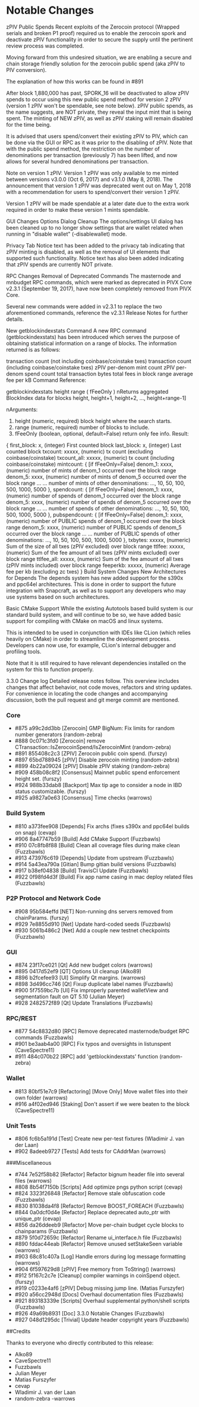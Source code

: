 Notable Changes
==============

zPIV Public Spends
Recent exploits of the Zerocoin protocol (Wrapped serials and broken P1 proof) required us to enable the zerocoin spork and deactivate zPIV functionality in order to secure the supply until the pertinent review process was completed.

Moving forward from this undesired situation, we are enabling a secure and chain storage friendly solution for the zerocoin public spend (aka zPIV to PIV conversion).

The explanation of how this works can be found in #891

After block 1,880,000 has past, SPORK_16 will be deactivated to allow zPIV spends to occur using this new public spend method for version 2 zPIV (version 1 zPIV won't be spendable, see note below). zPIV public spends, as the name suggests, are NOT private, they reveal the input mint that is being spent. The minting of NEW zPIV, as well as zPIV staking will remain disabled for the time being.

It is advised that users spend/convert their existing zPIV to PIV, which can be done via the GUI or RPC as it was prior to the disabling of zPIV. Note that with the public spend method, the restriction on the number of denominations per transaction (previously 7) has been lifted, and now allows for several hundred denominations per transaction.

Note on version 1 zPIV: Version 1 zPIV was only available to me minted between versions v3.0.0 (Oct 6, 2017) and v3.1.0 (May 8, 2018). The announcement that version 1 zPIV was deprecated went out on May 1, 2018 with a recommendation for users to spend/convert their version 1 zPIV.

Version 1 zPIV will be made spendable at a later date due to the extra work required in order to make these version 1 mints spendable.

GUI Changes
Options Dialog Cleanup
The options/settings UI dialog has been cleaned up to no longer show settings that are wallet related when running in "disable wallet" (-disablewallet) mode.

Privacy Tab
Notice text has been added to the privacy tab indicating that zPIV minting is disabled, as well as the removal of UI elements that supported such functionality. Notice text has also been added indicating that zPIV spends are currently NOT private.

RPC Changes
Removal of Deprecated Commands
The masternode and mnbudget RPC commands, which were marked as deprecated in PIVX Core v2.3.1 (September 19, 2017), have now been completely removed from PIVX Core.

Several new commands were added in v2.3.1 to replace the two aforementioned commands, reference the v2.3.1 Release Notes for further details.

New getblockindexstats Command
A new RPC command (getblockindexstats) has been introduced which serves the purpose of obtaining statistical information on a range of blocks. The information returned is as follows:

transaction count (not including coinbase/coinstake txes)
transaction count (including coinbase/coinstake txes)
zPIV per-denom mint count
zPIV per-denom spend count
total transaction bytes
total fees in block range
average fee per kB
Command Reference:

getblockindexstats height range ( fFeeOnly )
nReturns aggregated BlockIndex data for blocks
height, height+1, height+2, ..., height+range-1]

nArguments:
1. height             (numeric, required) block height where the search starts.
2. range              (numeric, required) number of blocks to include.
3. fFeeOnly           (boolean, optional, default=False) return only fee info.
Result:

{
  first_block: x,              (integer) First counted block
  last_block: x,               (integer) Last counted block
  txcount: xxxxx,              (numeric) tx count (excluding coinbase/coinstake)
  txcount_all: xxxxx,          (numeric) tx count (including coinbase/coinstake)
  mintcount: {              [if fFeeOnly=False]
        denom_1: xxxx,         (numeric) number of mints of denom_1 occurred over the block range
        denom_5: xxxx,         (numeric) number of mints of denom_5 occurred over the block range
         ...                    ... number of mints of other denominations: ..., 10, 50, 100, 500, 1000, 5000
  },
  spendcount: {             [if fFeeOnly=False]
        denom_1: xxxx,         (numeric) number of spends of denom_1 occurred over the block range
        denom_5: xxxx,         (numeric) number of spends of denom_5 occurred over the block range
         ...                    ... number of spends of other denominations: ..., 10, 50, 100, 500, 1000, 5000
  },
  pubspendcount: {          [if fFeeOnly=False]
        denom_1: xxxx,         (numeric) number of PUBLIC spends of denom_1 occurred over the block range
        denom_5: xxxx,         (numeric) number of PUBLIC spends of denom_5 occurred over the block range
         ...                   ... number of PUBLIC spends of other denominations: ..., 10, 50, 100, 500, 1000, 5000
  },
  txbytes: xxxxx,              (numeric) Sum of the size of all txes (zPIV excluded) over block range
  ttlfee: xxxxx,               (numeric) Sum of the fee amount of all txes (zPIV mints excluded) over block range
  ttlfee_all: xxxxx,           (numeric) Sum of the fee amount of all txes (zPIV mints included) over block range
  feeperkb: xxxxx,             (numeric) Average fee per kb (excluding zc txes)
}
Build System Changes
New Architectures for Depends
The depends system has new added support for the s390x and ppc64el architectures. This is done in order to support the future integration with Snapcraft, as well as to support any developers who may use systems based on such architectures.

Basic CMake Support
While the existing Autotools based build system is our standard build system, and will continue to be so, we have added basic support for compiling with CMake on macOS and linux systems.

This is intended to be used in conjunction with IDEs like CLion (which relies heavily on CMake) in order to streamline the development process. Developers can now use, for example, CLion's internal debugger and profiling tools.

Note that it is still required to have relevant dependencies installed on the system for this to function properly.

3.3.0 Change log
Detailed release notes follow. This overview includes changes that affect behavior, not code moves, refactors and string updates. For convenience in locating the code changes and accompanying discussion, both the pull request and git merge commit are mentioned.

### Core
- #875 a99c2dd3bb [Zerocoin] GMP BigNum: Fix limits for random number generators (random-zebra)
- #888 0c071c3fd0 [Zerocoin] remove CTransaction::IsZerocoinSpend/IsZerocoinMint (random-zebra)
- #891 855408c2c3 [ZPIV] Zerocoin public coin spend. (furszy)
- #897 65bd788945 [zPIV] Disable zerocoin minting (random-zebra)
- #899 4b22a09024 [zPIV] Disable zPIV staking (random-zebra)
- #909 458b08c8f2 [Consensus] Mainnet public spend enforcement height set. (furszy)
- #924 988b33dab8 [Backport] Max tip age to consider a node in IBD status customizable. (furszy)
- #925 a9827a0e63 [Consensus] Time checks (warrows)

### Build System
- #810 a373fee908 [Depends] Fix archs (fixes s390x and ppc64el builds on snap) (cevap)
- #906 8a47747b59 [Build] Add CMake Support (Fuzzbawls)
- #910 07c8fb8f88 [Build] Clean all coverage files during make clean (Fuzzbawls)
- #913 473976c619 [Depends] Update from upstream (Fuzzbawls)
- #914 5a43ea790a [Gitian] Bump gitian build versions (Fuzzbawls)
- #917 b38ef04838 [Build] TravisCI Update (Fuzzbawls)
- #922 0f98fd4d3f [Build] Fix app name casing in mac deploy related files (Fuzzbawls)

### P2P Protocol and Network Code
- #908 95b584effd [NET] Non-running dns servers removed from chainParams. (furszy)
- #929 7e8855d910 [Net] Update hard-coded seeds (Fuzzbawls)
- #930 5061b486c2 [Net] Add a couple new testnet checkpoints (Fuzzbawls)

### GUI
- #874 23f17ce021 [Qt] Add new budget colors (warrows)
- #895 0417d52ef9 [QT] Options UI cleanup (Alko89)
- #896 b2fcefee93 [UI] Simplify Qt margins. (warrows)
- #898 3d496cc746 [Qt] Fixup duplicate label names (Fuzzbawls)
- #900 5f7559bc7b [UI] Fix improperly parented walletView and segmentation fault on QT 5.10 (Julian Meyer)
- #928 2482572f89 [Qt] Update Translations (Fuzzbawls)

### RPC/REST
- #877 54c8832d80 [RPC] Remove deprecated masternode/budget RPC commands (Fuzzbawls)
- #901 be3aab4a00 [RPC] Fix typos and oversights in listunspent (CaveSpectre11)
- #911 484c070b22 [RPC] add 'getblockindexstats' function (random-zebra)

### Wallet
- #813 80bf51e7c9 [Refactoring] [Move Only] Move wallet files into their own folder (warrows)
- #916 a4f02ed946 [Staking] Don't assert if we were beaten to the block (CaveSpectre11)

### Unit Tests
- #806 fc6b5a191d [Test] Create new per-test fixtures (Wladimir J. van der Laan)
- #902 8adeeb9727 [Tests] Add tests for CAddrMan (warrows)

###Miscellaneous
- #744 7e52f58b82 [Refactor] Refactor bignum header file into several files (warrows)
- #808 8b54f7150b [Scripts] Add optimize pngs python script (cevap)
- #824 3323f26848 [Refactor] Remove stale obfuscation code (Fuzzbawls)
- #830 81038da4f8 [Refactor] Remove BOOST_FOREACH (Fuzzbawls)
- #844 0a0dcf0d4e [Refactor] Replace deprecated auto_ptr with unique_ptr (cevap)
- #856 da26ddeeb9 [Refactor] Move per-chain budget cycle blocks to chainparams (Fuzzbawls)
- #879 5f0d72659c [Refactor] Rename ui_interface.h file (Fuzzbawls)
- #890 fddac44eab [Refactor] Remove unused setStakeSeen variable (warrows)
- #903 68c81c407a [Log] Handle errors during log message formatting (warrows)
- #904 6f597629d8 [zPIV] Free memory from ToString() (warrows)
- #912 5f167c2c7e [Cleanup] compiler warnings in coinSpend object. (furszy)
- #919 c0233e4af6 [zPIV] Debug missing jump line. (Matias Furszyfer)
- #920 a56cc2948d [Docs] Overhaul documentation files (Fuzzbawls)
- #921 893183339e [Scripts] Overhaul supplemental python/shell scripts (Fuzzbawls)
- #926 49a69b8931 [Doc] 3.3.0 Notable Changes (Fuzzbawls)
- #927 048d1295dc [Trivial] Update header copyright years (Fuzzbawls)

##Credits

Thanks to everyone who directly contributed to this release:

- Alko89
- CaveSpectre11
- Fuzzbawls
- Julian Meyer
- Matias Furszyfer
- cevap
- Wladimir J. van der Laan
- random-zebra
 -warrows
